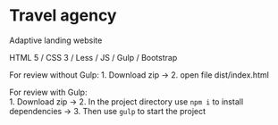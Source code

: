 # Travel agency
Adaptive landing website

HTML 5 /
CSS 3 /
Less /
JS /
Gulp /
Bootstrap

For review without Gulp: 
    1. Download zip ->
    2. open file dist/index.html
    
For review with Gulp:    
    1. Download zip ->
    2. In the project directory use ``npm i`` to install dependencies ->
    3. Then use ``gulp`` to start the project

